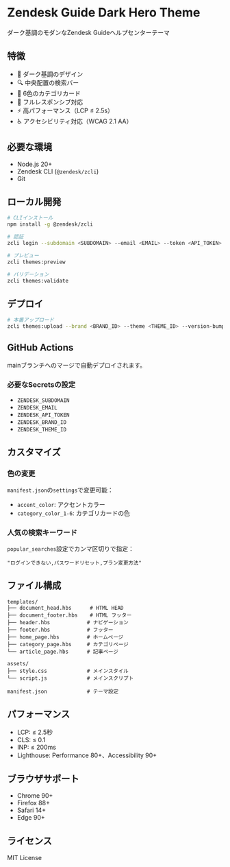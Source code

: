 # Zendesk Guide Dark Hero Theme

ダーク基調のモダンなZendesk Guideヘルプセンターテーマ

## 特徴

- 🌙 ダーク基調のデザイン
- 🔍 中央配置の検索バー
- 🎨 6色のカテゴリカード
- 📱 フルレスポンシブ対応
- ⚡ 高パフォーマンス（LCP ≤ 2.5s）
- ♿ アクセシビリティ対応（WCAG 2.1 AA）

## 必要な環境

- Node.js 20+
- Zendesk CLI (`@zendesk/zcli`)
- Git

## ローカル開発

```bash
# CLIインストール
npm install -g @zendesk/zcli

# 認証
zcli login --subdomain <SUBDOMAIN> --email <EMAIL> --token <API_TOKEN>

# プレビュー
zcli themes:preview

# バリデーション
zcli themes:validate
```

## デプロイ

```bash
# 本番アップロード
zcli themes:upload --brand <BRAND_ID> --theme <THEME_ID> --version-bump patch
```

## GitHub Actions

mainブランチへのマージで自動デプロイされます。

### 必要なSecretsの設定

- `ZENDESK_SUBDOMAIN`
- `ZENDESK_EMAIL`
- `ZENDESK_API_TOKEN`
- `ZENDESK_BRAND_ID`
- `ZENDESK_THEME_ID`

## カスタマイズ

### 色の変更

`manifest.json`の`settings`で変更可能：

- `accent_color`: アクセントカラー
- `category_color_1-6`: カテゴリカードの色

### 人気の検索キーワード

`popular_searches`設定でカンマ区切りで指定：

```
"ログインできない,パスワードリセット,プラン変更方法"
```

## ファイル構成

```
templates/
├── document_head.hbs      # HTML HEAD
├── document_footer.hbs    # HTML フッター
├── header.hbs            # ナビゲーション
├── footer.hbs            # フッター
├── home_page.hbs         # ホームページ
├── category_page.hbs     # カテゴリページ
└── article_page.hbs      # 記事ページ

assets/
├── style.css             # メインスタイル
└── script.js             # メインスクリプト

manifest.json             # テーマ設定
```

## パフォーマンス

- LCP: ≤ 2.5秒
- CLS: ≤ 0.1
- INP: ≤ 200ms
- Lighthouse: Performance 80+、Accessibility 90+

## ブラウザサポート

- Chrome 90+
- Firefox 88+
- Safari 14+
- Edge 90+

## ライセンス

MIT License